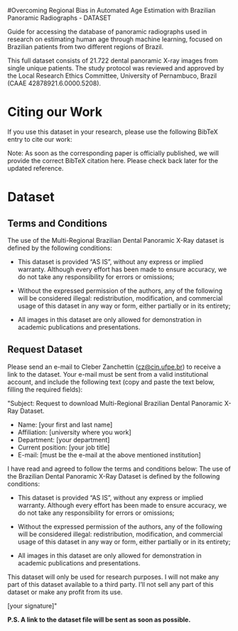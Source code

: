 #Overcoming Regional Bias in Automated Age Estimation with Brazilian Panoramic Radiographs - DATASET

Guide for accessing the database of panoramic radiographs used in research on estimating human age through machine learning, focused on Brazilian patients from two different regions of Brazil.

This full dataset consists of 21.722 dental panoramic X-ray images from single unique patients. The study protocol was reviewed and approved by the Local Research Ethics Committee, University of Pernambuco, Brazil (CAAE 42878921.6.0000.5208).

# Citing our Work

If you use this dataset in your research, please use the following BibTeX entry to cite our work:

Note: As soon as the corresponding paper is officially published, we will provide the correct BibTeX citation here. Please check back later for the updated reference.

# Dataset

## Terms and Conditions

The use of the Multi-Regional Brazilian Dental Panoramic X-Ray dataset is defined by the following conditions:

* This dataset is provided “AS IS”, without any express or implied warranty. Although every effort has been made to ensure accuracy, we do not take any responsibility for errors or omissions;

* Without the expressed permission of the authors, any of the following will be considered illegal: redistribution, modification, and commercial usage of this dataset in any way or form, either partially or in its entirety;

* All images in this dataset are only allowed for demonstration in academic publications and presentations.

## Request Dataset

Please send an e-mail to Cleber Zanchettin (cz@cin.ufpe.br) to receive a link to the dataset. Your e-mail must be sent from a valid institutional account, and include the following text (copy and paste the text below, filling the required fields):

"Subject: Request to download Multi-Regional Brazilian Dental Panoramic X-Ray Dataset.

* Name: [your first and last name]
* Affiliation: [university where you work]
* Department: [your department]
* Current position: [your job title]
* E-mail: [must be the e-mail at the above mentioned institution]

I have read and agreed to follow the terms and conditions below: The use of the Brazilian Dental Panoramic X-Ray Dataset is defined by the following conditions:

* This dataset is provided “AS IS”, without any express or implied warranty. Although every effort has been made to ensure accuracy, we do not take any responsibility for errors or omissions;

* Without the expressed permission of the authors, any of the following will be considered illegal: redistribution, modification, and commercial usage of this dataset in any way or form, either partially or in its entirety;

* All images in this dataset are only allowed for demonstration in academic publications and presentations.

This dataset will only be used for research purposes. I will not make any part of this dataset available to a third party. I’ll not sell any part of this dataset or make any profit from its use.

[your signature]"  

**P.S. A link to the dataset file will be sent as soon as possible.**

